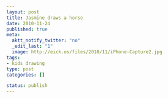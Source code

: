 ```yaml
--- 
layout: post
title: Jasmine draws a horse
date: 2010-11-24
published: true
meta: 
  aktt_notify_twitter: "no"
  _edit_last: "1"
  image: http://eick.us/files/2010/11/iPhone-Capture2.jpg
tags: 
- kids drawing
type: post
categories: []

status: publish
---
```


